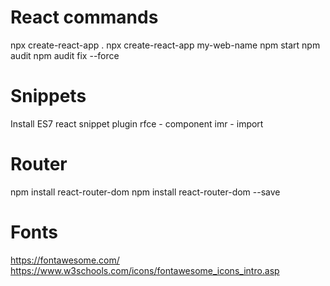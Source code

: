 # React commands
npx create-react-app .
npx create-react-app my-web-name
npm start
npm audit
npm audit fix --force

# Snippets
Install ES7 react snippet plugin
rfce - component
imr - import

# Router
npm install react-router-dom
npm install react-router-dom --save

# Fonts
https://fontawesome.com/
https://www.w3schools.com/icons/fontawesome_icons_intro.asp
<link rel="stylesheet" href="https://cdnjs.cloudflare.com/ajax/libs/font-awesome/4.7.0/css/font-awesome.min.css">

